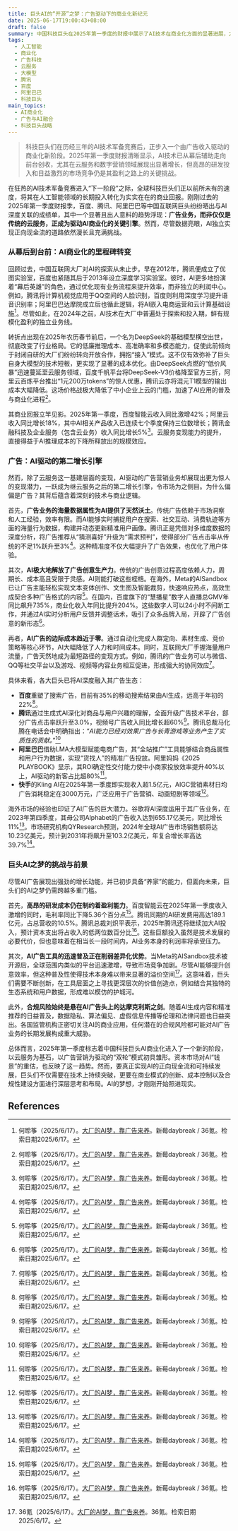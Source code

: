 ```yaml
---
title: 巨头AI的“开源”之梦：广告驱动下的商业化新纪元
date: 2025-06-17T19:00:43+08:00
draft: false
summary: 中国科技巨头在2025年第一季度的财报中展示了AI技术在商业化方面的显著进展，尤其在云服务和广告营销领域实现了可观的收入增长。AI广告凭借其数据密集、成本低廉和与现有业务高度协同的特性，成为继云服务之后的第二增长引擎，但高昂的研发成本、日益同质化的工具以及潜在的合规风险，预示着AI要实现真正盈利仍需克服多重挑战。
tags: 
  - 人工智能
  - 商业化
  - 广告科技
  - 云服务
  - 大模型
  - 腾讯
  - 百度
  - 阿里巴巴
  - 科技巨头
main_topics: 
  - AI商业化
  - 广告与AI融合
  - 科技巨头战略
---
```


> 科技巨头们在历经三年的AI技术军备竞赛后，正步入一个由广告收入驱动的商业化新阶段。2025年第一季度财报清晰显示，AI技术已从幕后辅助走向前台创收，尤其在云服务和数字营销领域展现出显著增长，但高昂的研发投入和日益激烈的市场竞争仍是其盈利之路上的关键挑战。

在狂热的AI技术军备竞赛进入“下一阶段”之际，全球科技巨头们正以前所未有的速度，将其在人工智能领域的长期投入转化为实实在在的商业回报。刚刚过去的2025年第一季度财报季，百度、腾讯、阿里巴巴等中国互联网巨头纷纷晒出与AI深度关联的成绩单，其中一个显著且出人意料的趋势浮现：**广告业务，而非仅仅是传统的云服务，正成为驱动AI商业化的关键引擎**。然而，尽管数据亮眼，AI独立实现正向现金流的道路依然漫长且充满挑战。

### 从幕后到台前：AI商业化的里程碑转变

回顾过去，中国互联网大厂对AI的探索从未止步。早在2012年，腾讯便成立了优图实验室，百度也紧随其后于2013年设立深度学习实验室。彼时，AI更多地扮演着“幕后英雄”的角色，通过优化现有业务流程来提升效率，而非独立的利润中心。例如，腾讯将计算机视觉应用于QQ空间的人脸识别，百度则利用深度学习提升语音识别率；阿里巴巴达摩院成立后也循此逻辑，将AI嵌入电商运营和云计算基础设施[^1]。尽管如此，在2024年之前，AI技术在大厂中普遍处于探索和投入期，鲜有规模化盈利的独立业务线。

转折点出现在2025年农历春节前后，一个名为DeepSeek的基础模型横空出世，彻底改变了行业格局。它的低廉推理成本、高准确率和多模态能力，促使此前倾向于封闭自研的大厂们纷纷转向开放合作，拥抱“接入”模式。这不仅有效弥补了巨头自身大模型的技术短板，更实现了显著的成本优化。由DeepSeek点燃的“低价风暴”迅速蔓延至云服务领域，百度千帆平台将DeepSeek-V3价格降至官方三折，阿里云百炼平台推出“1元200万tokens”的惊人优惠，腾讯云亦将混元T1模型的输出成本大幅降低。这场价格战极大降低了中小企业上云的门槛，加速了AI应用的普及与商业化进程[^1]。

其商业回报立竿见影。2025年第一季度，百度智能云收入同比激增42%；阿里云收入同比增长18%，其中AI相关产品收入已连续七个季度保持三位数增长；腾讯金融科技及企业服务（包含云业务）收入同比增长5%[^1]。云服务变现能力的提升，直接得益于AI推理成本的下降所释放出的规模效应。

### 广告：AI驱动的第二增长引擎

然而，除了云服务这一基建层面的变现，AI驱动的广告营销业务却展现出更为惊人的变现潜力，一跃成为继云服务之后的第二增长引擎，令市场为之侧目。为什么偏偏是广告？其背后蕴含着深刻的技术与商业逻辑。

首先，**广告业务的海量数据属性为AI提供了天然沃土**。传统广告依赖于市场洞察和人工经验，效率有限。而AI能够实时捕捉用户在搜索、社交互动、消费轨迹等方面的海量行为数据，构建并动态更新精准用户画像。腾讯正是凭借对多维度数据的深度分析，将广告推荐从“猜测喜好”升级为“需求预判”，使得部分广告点击率从传统的不足1%跃升至3%[^1]。这种精准度不仅大幅提升了广告效果，也优化了用户体验。

其次，**AI极大地解放了广告创意生产力**。传统的广告创意过程高度依赖人力，周期长、成本高且受限于灵感。AI则能打破这些桎梏。在海外，Meta的AISandbox已让广告主能轻松实现文本变体创作、文生图及智能裁剪，快速响应热点，高效生成契合多种广告格式的内容[^1]。在国内，百度旗下的“慧播星”数字人直播总GMV年同比飙升735%，商业化收入年同比提升204%。这些数字人可以24小时不间断工作，并通过AI实时分析用户反馈并调整话术，吸引了众多品牌入局，开辟了广告创意的新形态[^1]。

再者，**AI广告的边际成本趋近于零**。通过自动化完成人群定向、素材生成、竞价策略等核心环节，AI大幅降低了人力和时间成本。同时，互联网大厂手握海量用户流量，广告天然地成为最短路径的变现方式。例如，腾讯的广告业务可以与微信、QQ等社交平台以及游戏、视频等内容业务相互促进，形成强大的协同效应[^1]。

具体来看，各大巨头已将AI深度融入其广告生态：

*   **百度**重塑了搜索广告，目前有35%的移动搜索结果由AI生成，远高于年初的22%[^1]。
*   **腾讯**通过生成式AI深化对商品与用户兴趣的理解，全面升级广告技术平台，部分广告点击率跃升至3.0%，视频号广告收入同比增长超60%[^1]。腾讯总裁马化腾在电话会中明确指出：“_AI能力已经对效果广告与长青游戏等业务产生了实质性的贡献。_”[^1]
*   **阿里巴巴**借助LMA大模型赋能电商广告，其“全站推广”工具能够结合商品属性和用户行为数据，实现“货找人”的精准广告投放。阿里妈妈《2025 PLAYBOOK》显示，其ROI确定性交付能力使中小商家投放效率提升40%以上，AI驱动的新客占比超80%[^1]。
*   **快手**的Kling AI在2025年第一季度即实现收入超1.5亿元，AIGC营销素材日均广告消耗稳定在3000万元，广泛应用于广告营销、动画短剧等领域[^1]。

海外市场的经验也印证了AI广告的巨大潜力。谷歌将AI深度运用于其广告业务，在2023年第四季度，其母公司Alphabet的广告收入达到655.17亿美元，同比增长11%[^1]。市场研究机构QYResearch预测，2024年全球AI广告市场销售额将达10.23亿美元，预计到2031年将飙升至103.2亿美元，年复合增长率高达39.7%[^1]。

### 巨头AI之梦的挑战与前景

尽管AI广告展现出强劲的增长动能，并已初步具备“养家”的能力，但面向未来，巨头们的AI之梦仍需跨越多重门槛。

首先，**高昂的研发成本仍在制约着盈利能力**。百度智能云在2025年第一季度收入激增的同时，毛利率同比下降5.36个百分点[^1]。腾讯同期的AI研发费用高达189.1亿元，占总营收的10.5%。腾讯总裁刘炽平表示，2025年腾讯还将继续加大AI投入，预计资本支出将占收入的低两位数百分比[^1]。这些巨额投入虽然是技术发展的必要代价，但也意味着在相当长一段时间内，AI业务本身的利润率将承受压力。

其次，**AI广告工具的迅速普及正在削弱差异化优势**。当Meta的AISandbox技术被开源后，全球范围内类似的平台迅速激增，导致市场竞争加剧。尽管AI能够提升创意效率，但这种普及性使得技术本身难以带来显著的溢价空间[^2]。这意味着，巨头们需要不断创新，在工具层面之上寻找更深层次的价值创造点，例如结合其独特的生态系统和用户数据，形成难以模仿的护城河。

此外，**合规风险始终是悬在AI广告头上的达摩克利斯之剑**。随着AI生成内容和精准推荐的日益普及，数据隐私、算法偏见、虚假信息传播等伦理和法律问题也日益突出。各国监管机构正密切关注AI的商业应用，任何潜在的合规风险都可能对AI广告业务的长期发展构成重大威胁。

总体而言，2025年第一季度标志着中国科技巨头AI商业化进入了一个新的阶段，以云服务为基石，以广告营销为驱动的“双轮”模式初具雏形。资本市场对AI“钱景”的重估，也反映了这一趋势。然而，要真正实现AI的正向现金流和可持续发展，巨头们不仅需要在技术上持续突破，更要在商业模式的创新、成本控制以及合规性建设方面进行深层思考和布局。AI的梦想，才刚刚开始照进现实。

## References
[^1]: 何聆筝（2025/6/17）。[大厂的AI梦，靠广告来养](https://m.36kr.com/p/3340024718014469)。新莓daybreak / 36氪。检索日期2025/6/17。
[^2]: 36氪（2025/6/17）。[大厂的AI梦，靠广告来养](https://m.36kr.com/p/3340024718014469)。36氪。检索日期2025/6/17。
[^3]: 新浪财经（2025/6/17）。[大厂的AI梦，靠广告来养_新浪财经_新浪网](https://finance.sina.com.cn/jjxw/2025-06-17/doc-infakiii6639205.shtml)。新浪财经。检索日期2025/6/17。
[^4]: 虎嗅网（2025/6/17）。[DeepSeek利润神话背后：大厂AI的焦虑和自救](https://www.huxiu.com/article/4082076.html)。虎嗅网。检索日期2025/6/17。
